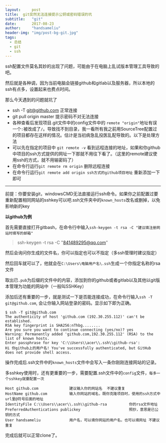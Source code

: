 ```yaml
---
layout:     post
title:  git突然无法连接提示公钥或密码错误的坑
subtitle:   "git"
date:       2017-08-23
author:     "handsameliu"
header-img: "img/post-bg-git.jpg"
tags:
  - 总结
  - git
  - ssh
---
```


ssh配置文件莫名其妙的出现了问题，可能由于在电脑上乱试版本管理工具导致的吧。

然后就是各种调，因为当前电脑会链接github和gitlab以及服务器，所以本地的ssh有点多，设置起来也费点时间。

<!-- more -->


那么今天遇到的问题就坑了

- ssh -T git@github.com		正常连接
- git pull origin master	提示密码不对无法连接
- 各种查看后发现项目.git文件中的config文件中的 `remote "origin"`地址有误一个`:`被改成了`/`。导致找不到目录，我一看所有我之前用SourceTree配置过的项目都存在这样的情况。估计是当初病急乱投医乱配导致的。以下是处理方法
- 可以先在指定的项目中 `git remote -v` 看到远程连接的地址，如果和你github中项目的ssh方式提供的网址一下那就不用往下看了。（这里的remote建议使用ssh的方式，就不用输密码了）
- 在命令行运行`git remote rm origin` 删除远程连接
- 在命令行运行`git remote add origin ssh方式的github项目地址` 重新添加一下即可

--------------------

前提：你要安装git，windowsCMD无法直接运行ssh命令。如果你之前配置过要重新配置相同网站的sshkey可以吧.ssh文件夹中的`known_hosts`改名或删掉，以免影响新的key

**以github为例**

首先需要直接打开gitbash，在命令行中输入`ssh-keygen -t rsa -C "建议填注册网站时填写的邮箱"`

> ssh-keygen -t rsa -C "841489295@qq.com"

然后会询问你生成的文件名，你可以指定也可以不指定（多ssh管理时建议指定）

然后回车就可以了，他就会在`C:\Users\电脑用户名\.ssh`生成一个你指定名称的rsa文件

取出已`.pub`为后缀的文件中的内容，添加到你的github或者gitlab以及其他以git版本管理为功能的网站中（一般叫SSHKey）

添加后还有重要的一步，就是测试一下是否能连接成功，在命令行输入`ssh -T git@github.com`, 会让你输入网站登录的密码。显示如下即为正确。

```
$ ssh -T git@github.com
The authenticity of host 'github.com (192.30.255.112)' can't be established.
RSA key fingerprint is SHA256:nThbg........
Are you sure you want to continue connecting (yes/no)? yes
Warning: Permanently added 'github.com,192.30.255.112' (RSA) to the list of known hosts.
Enter passphrase for key 'C:\\Users\\acer\\.ssh\\github-rsa':
Hi 你github上的用户名! You've successfully authenticated, but GitHub does not provide shell access.
```

操作完成后.ssh文件中的`known_hosts`文件中会写入一条你刚刚连接网站的记录。

多sshkey使用时，还有更重要的一步，需要配置.ssh文件中的`config`文件，`每多一个sshkey就要配置一次`

```
Host github.com              建议输入你的网站名  不建议重复
HostName github.com			 输入你网站的域名，既你克隆项目时，使用的ssh方式中url里@符号后面的地址
IdentityFile C:\\Users\\acer\\.ssh\\github-rsa			你的rsa文件地址
PreferredAuthentications publickey						照抄，意思是已公钥的方式
User handsameliu			 用户名，可以填你网站的用户名，也可以填网址 不建议重复
```

完成后就可以正常clone了。

